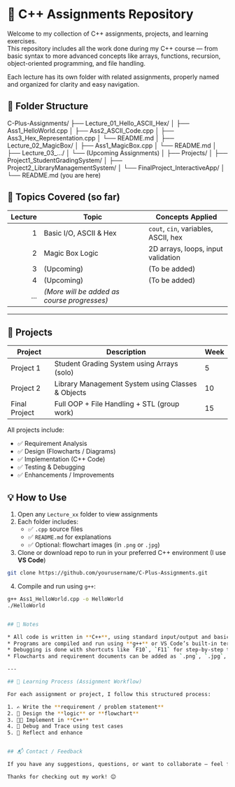 # 📘 C++ Assignments Repository

Welcome to my collection of C++ assignments, projects, and learning exercises.  
This repository includes all the work done during my C++ course — from basic syntax to more advanced concepts like arrays, functions, recursion, object-oriented programming, and file handling.

Each lecture has its own folder with related assignments, properly named and organized for clarity and easy navigation.

## 📂 Folder Structure

C-Plus-Assignments/
├── Lecture\_01\_Hello\_ASCII\_Hex/
│   ├── Ass1\_HelloWorld.cpp
│   ├── Ass2\_ASCII\_Code.cpp
│   ├── Ass3\_Hex\_Representation.cpp
│   └── README.md
│
├── Lecture\_02\_MagicBox/
│   ├── Ass1\_MagicBox.cpp
│   └── README.md
│
├── Lecture\_03\_.../
│   └── (Upcoming Assignments)
│
├── Projects/
│   ├── Project1\_StudentGradingSystem/
│   ├── Project2\_LibraryManagementSystem/
│   └── FinalProject\_InteractiveApp/
│
└── README.md (you are here)


## 🧠 Topics Covered (so far)

| Lecture | Topic                                      | Concepts Applied                             |
|--------:|--------------------------------------------|-----------------------------------------------|
| 1       | Basic I/O, ASCII & Hex                      | `cout`, `cin`, variables, ASCII, hex          |
| 2       | Magic Box Logic                             | 2D arrays, loops, input validation             |
| 3       | (Upcoming)                                  | (To be added)                                  |
| 4       | (Upcoming)                                  | (To be added)                                  |
| ...     | *(More will be added as course progresses)* |                                               |

---

## 📁 Projects

| Project        | Description                                            | Week |
|----------------|--------------------------------------------------------|------|
| Project 1      | Student Grading System using Arrays (solo)            | 5    |
| Project 2      | Library Management System using Classes & Objects     | 10   |
| Final Project  | Full OOP + File Handling + STL (group work)           | 15   |

All projects include:
- ✅ Requirement Analysis  
- ✅ Design (Flowcharts / Diagrams)  
- ✅ Implementation (C++ Code)  
- ✅ Testing & Debugging  
- ✅ Enhancements / Improvements  


## 💡 How to Use

1. Open any `Lecture_xx` folder to view assignments
2. Each folder includes:
   - ✅ `.cpp` source files
   - ✅ `README.md` for explanations
   - ✅ Optional: flowchart images (in `.png` or `.jpg`)
3. Clone or download repo to run in your preferred C++ environment (I use **VS Code**)

```bash
git clone https://github.com/yourusername/C-Plus-Assignments.git
````

4. Compile and run using `g++`:

```bash
g++ Ass1_HelloWorld.cpp -o HelloWorld
./HelloWorld


## 📌 Notes

* All code is written in **C++**, using standard input/output and basic libraries.
* Programs are compiled and run using **g++** or VS Code’s built-in terminal.
* Debugging is done with shortcuts like `F10`, `F11` for step-by-step tracing.
* Flowcharts and requirement documents can be added as `.png`, `.jpg`, or `.pdf`.

---

## 🚀 Learning Process (Assignment Workflow)

For each assignment or project, I follow this structured process:

1. ✍️ Write the **requirement / problem statement**
2. 🔁 Design the **logic** or **flowchart**
3. 👨‍💻 Implement in **C++**
4. 🐛 Debug and Trace using test cases
5. 🧠 Reflect and enhance


## 📬 Contact / Feedback

If you have any suggestions, questions, or want to collaborate — feel free to open an issue or reach out!

Thanks for checking out my work! 😊

